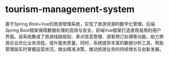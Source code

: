 # tourism-management-system
基于Spring Boot+Vue的旅游管理系统，实现了旅游资源的数字化管理。后端Spring Boot框架保障数据处理的高效与安全，前端Vue框架打造直观易用的用户界面。该系统集成了旅游线路规划、景点信息管理、游客预订处理等功能，助力旅游企业优化业务流程，提升服务质量。同时，系统提供丰富的数据分析工具，帮助管理层实时掌握运营状况，做出精准决策，推动旅游业务的持续增长与创新发展。
